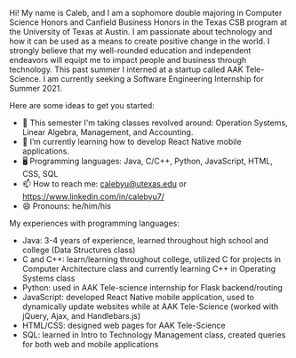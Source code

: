


Hi! My name is Caleb, and I am a sophomore double majoring in Computer Science Honors and Canfield Business Honors in the Texas CSB program at the University of Texas at Austin. I am passionate about technology and how it can be used as a means to create positive change in the world. I strongly believe that my well-rounded education and independent endeavors will equipt me to impact people and business through technology. This past summer I interned at a startup called AAK Tele-Science. I am currently seeking a Software Engineering Internship for Summer 2021. 

Here are some ideas to get you started:

- 🌱 This semester I'm taking classes revolved around: Operation Systems, Linear Algebra, Management, and Accounting.
- 🔭 I’m currently learning how to develop React Native mobile applications.
- 🖥 Programming languages: Java, C/C++, Python, JavaScript, HTML, CSS, SQL
- 📫 How to reach me: calebyu@utexas.edu or https://www.linkedin.com/in/calebyu7/
- 😄 Pronouns: he/him/his

My experiences with programming languages:

- Java: 3-4 years of experience, learned throughout high school and college (Data Structures class)
- C and C++: learn/learning throughout college, utilized C for projects in Computer Architecture class and currently learning C++ in Operating Systems class
- Python: used in AAK Tele-science internship for Flask backend/routing
- JavaScript: developed React Native mobile application, used to dynamically update websites while at AAK Tele-Science (worked with jQuery, Ajax, and Handlebars.js)
- HTML/CSS: designed web pages for AAK Tele-Science
- SQL: learned in Intro to Technology Management class, created queries for both web and mobile applications


